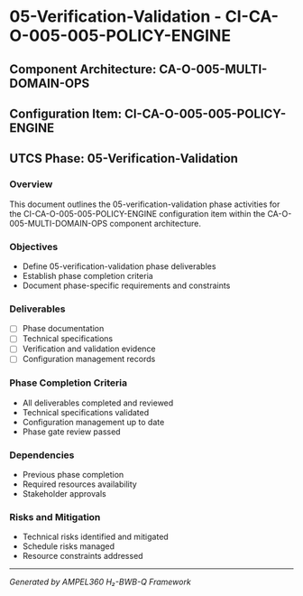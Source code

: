 # 05-Verification-Validation - CI-CA-O-005-005-POLICY-ENGINE

## Component Architecture: CA-O-005-MULTI-DOMAIN-OPS
## Configuration Item: CI-CA-O-005-005-POLICY-ENGINE
## UTCS Phase: 05-Verification-Validation

### Overview
This document outlines the 05-verification-validation phase activities for the CI-CA-O-005-005-POLICY-ENGINE configuration item within the CA-O-005-MULTI-DOMAIN-OPS component architecture.

### Objectives
- Define 05-verification-validation phase deliverables
- Establish phase completion criteria
- Document phase-specific requirements and constraints

### Deliverables
- [ ] Phase documentation
- [ ] Technical specifications
- [ ] Verification and validation evidence
- [ ] Configuration management records

### Phase Completion Criteria
- All deliverables completed and reviewed
- Technical specifications validated
- Configuration management up to date
- Phase gate review passed

### Dependencies
- Previous phase completion
- Required resources availability
- Stakeholder approvals

### Risks and Mitigation
- Technical risks identified and mitigated
- Schedule risks managed
- Resource constraints addressed

---
*Generated by AMPEL360 H₂-BWB-Q Framework*

